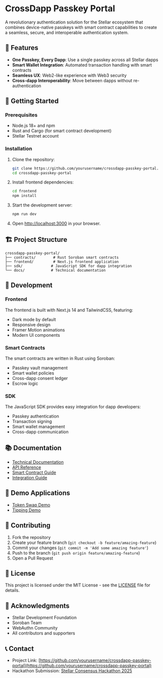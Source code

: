 # CrossDapp Passkey Portal

A revolutionary authentication solution for the Stellar ecosystem that combines device-native passkeys with smart contract capabilities to create a seamless, secure, and interoperable authentication system.

## 🌟 Features

- **One Passkey, Every Dapp**: Use a single passkey across all Stellar dapps
- **Smart Wallet Integration**: Automated transaction handling with smart contracts
- **Seamless UX**: Web2-like experience with Web3 security
- **Cross-dapp Interoperability**: Move between dapps without re-authentication

## 🚀 Getting Started

### Prerequisites

- Node.js 18+ and npm
- Rust and Cargo (for smart contract development)
- Stellar Testnet account

### Installation

1. Clone the repository:
   ```bash
   git clone https://github.com/yourusername/crossdapp-passkey-portal.git
   cd crossdapp-passkey-portal
   ```

2. Install frontend dependencies:
   ```bash
   cd frontend
   npm install
   ```

3. Start the development server:
   ```bash
   npm run dev
   ```

4. Open [http://localhost:3000](http://localhost:3000) in your browser.

## 🏗️ Project Structure

```
crossdapp-passkey-portal/
├── contracts/        # Rust Soroban smart contracts
├── frontend/         # Next.js frontend application
├── sdk/             # JavaScript SDK for dapp integration
└── docs/            # Technical documentation
```

## 🔧 Development

### Frontend

The frontend is built with Next.js 14 and TailwindCSS, featuring:
- Dark mode by default
- Responsive design
- Framer Motion animations
- Modern UI components

### Smart Contracts

The smart contracts are written in Rust using Soroban:
- Passkey vault management
- Smart wallet policies
- Cross-dapp consent ledger
- Escrow logic

### SDK

The JavaScript SDK provides easy integration for dapp developers:
- Passkey authentication
- Transaction signing
- Smart wallet management
- Cross-dapp communication

## 📚 Documentation

- [Technical Documentation](/docs)
- [API Reference](/docs/api)
- [Smart Contract Guide](/docs/contracts)
- [Integration Guide](/docs/integration)

## 🎯 Demo Applications

- [Token Swap Demo](/demo/token-swap)
- [Tipping Demo](/demo/tipping)

## 🤝 Contributing

1. Fork the repository
2. Create your feature branch (`git checkout -b feature/amazing-feature`)
3. Commit your changes (`git commit -m 'Add some amazing feature'`)
4. Push to the branch (`git push origin feature/amazing-feature`)
5. Open a Pull Request

## 📝 License

This project is licensed under the MIT License - see the [LICENSE](LICENSE) file for details.

## 🙏 Acknowledgments

- Stellar Development Foundation
- Soroban Team
- WebAuthn Community
- All contributors and supporters

## 📞 Contact

- Project Link: [https://github.com/yourusername/crossdapp-passkey-portal](https://github.com/yourusername/crossdapp-passkey-portal)
- Hackathon Submission: [Stellar Consensus Hackathon 2025](https://stellar.org/developers/hackathon) 